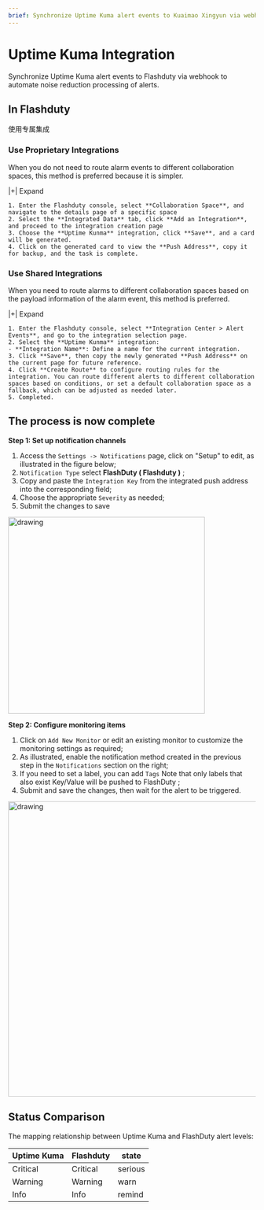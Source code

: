 ```yaml
---
brief: Synchronize Uptime Kuma alert events to Kuaimao Xingyun via webhook to automate noise reduction processing of alerts
---
```


# Uptime Kuma Integration

Synchronize Uptime Kuma alert events to Flashduty via webhook to automate noise reduction processing of alerts.

## In Flashduty
使用专属集成

### Use Proprietary Integrations

When you do not need to route alarm events to different collaboration spaces, this method is preferred because it is simpler.

|+| Expand

    1. Enter the Flashduty console, select **Collaboration Space**, and navigate to the details page of a specific space
    2. Select the **Integrated Data** tab, click **Add an Integration**, and proceed to the integration creation page
    3. Choose the **Uptime Kunma** integration, click **Save**, and a card will be generated.
    4. Click on the generated card to view the **Push Address**, copy it for backup, and the task is complete.

### Use Shared Integrations

When you need to route alarms to different collaboration spaces based on the payload information of the alarm event, this method is preferred.

|+| Expand

    1. Enter the Flashduty console, select **Integration Center > Alert Events**, and go to the integration selection page.
    2. Select the **Uptime Kunma** integration:
    - **Integration Name**: Define a name for the current integration.
    3. Click **Save**, then copy the newly generated **Push Address** on the current page for future reference.
    4. Click **Create Route** to configure routing rules for the integration. You can route different alerts to different collaboration spaces based on conditions, or set a default collaboration space as a fallback, which can be adjusted as needed later.
    5. Completed.

## The process is now complete
**Step 1: Set up notification channels**

1. Access the `Settings -> Notifications` page, click on "Setup" to edit, as illustrated in the figure below;
2. `Notification Type` select **FlashDuty ( Flashduty )** ;
3. Copy and paste the `Integration Key` from the integrated push address into the corresponding field;
4. Choose the appropriate `Severity` as needed;
5. Submit the changes to save

<img alt="drawing" width="400" src="https://fcdoc.github.io/img/zh/qhNB9d5__aqCBTrcBAcfGYP5YeeaAAdrSxF3KlQjg6M.avif" />

**Step 2: Configure monitoring items**

1. Click on `Add New Monitor` or edit an existing monitor to customize the monitoring settings as required;
2. As illustrated, enable the notification method created in the previous step in the `Notifications` section on the right;
3. If you need to set a label, you can add `Tags` Note that only labels that also exist Key/Value will be pushed to FlashDuty ;
4. Submit and save the changes, then wait for the alert to be triggered.

<img alt="drawing" width="600" src="https://fcdoc.github.io/img/zh/MhOsvqHsYIku4nGsClITGQNGpNqg1ceKLBKd6xcN_P0.avif" />

## Status Comparison

The mapping relationship between Uptime Kuma and FlashDuty alert levels:

| Uptime Kuma  |  Flashduty  | state |
| ------------ | -------- | ---- |
| Critical     | Critical | serious |
| Warning     | Warning  | warn |
| Info     | Info     | remind |